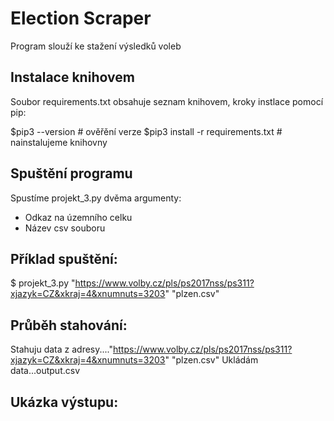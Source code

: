 # Election Scraper
Program slouží ke stažení výsledků voleb

## Instalace knihovem
Soubor requirements.txt obsahuje seznam knihovem, kroky instlace pomocí pip:

$pip3 --version  # ověřění verze
$pip3 install -r requirements.txt  # nainstalujeme knihovny

## Spuštění programu
Spustíme projekt_3.py dvěma argumenty:

- Odkaz na územního celku
- Název csv souboru

## Příklad spuštění:
$ projekt_3.py "https://www.volby.cz/pls/ps2017nss/ps311?xjazyk=CZ&xkraj=4&xnumnuts=3203" "plzen.csv"

## Průběh stahování:
Stahuju data z adresy...."https://www.volby.cz/pls/ps2017nss/ps311?xjazyk=CZ&xkraj=4&xnumnuts=3203" "plzen.csv"
Ukládám data...output.csv

## Ukázka výstupu:

